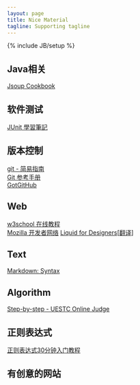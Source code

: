 ```yaml
---
layout: page
title: Nice Material
tagline: Supporting tagline
---
```

{% include JB/setup %}

## Java相关

[Jsoup Cookbook](http://www.open-open.com/jsoup/)

## 软件测试

[JUnit 學習筆記](http://openhome.cc/Gossip/JUnit/)

## 版本控制

[git - 简易指南](http://rogerdudler.github.io/git-guide/index.zh.html)  
[Git 参考手册](http://gitref.org/zh/index.html)  
[GotGitHub](http://www.worldhello.net/gotgithub/index.html)  

## Web

[w3school 在线教程](http://www.w3school.com.cn/)  
[Mozilla 开发者网络](https://developer.mozilla.org/zh-CN/)
[Liquid for Designers](https://github.com/Shopify/liquid/wiki/Liquid-for-Designers)[[翻译](http://yanshasha.com/2013/01/22/Liquid-for-Designers/)]

## Text

[Markdown: Syntax](http://daringfireball.net/projects/markdown/syntax)

## Algorithm

[Step-by-step - UESTC Online Judge](http://acm.uestc.edu.cn/stepbystep.php)

## 正则表达式

[正则表达式30分钟入门教程](http://deerchao.net/tutorials/regex/regex.htm)

## 有创意的网站
